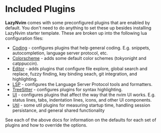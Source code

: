 # Included Plugins

**LazyNvim** comes with some preconfigured plugins that are enabled by default. You don't need to do anything to set these up besides installing LazyNvim starter template. These are broken up into the following lua configuration files:

- [Coding](./coding.md) - configures plugins that help general coding. E.g. snippets, autocompletion, language server protocol, etc.
- [Colorscheme](./colorscheme.md) - adds some default color schemes (tokyonight and catppuccin).
- [Editor](./editor.md) - adds plugins that configure file explore, global search and replace, fuzzy finding, key binding seach, git integration, and highlighting.
- [LSP](./lsp.md) - configures the Language Server Protocol tools and formatters.
- [TreeSitter](./treesitter.md) - configures plugins for syntax highlighting.
- [UI](./ui.md) - configures plugins that affect the way that the nvim UI works. E.g. status lines, tabs, indentation lines, icons, and other UI components.
- [Util](./util.md) - some util plugins for measuring startup time, handling session persistance, and general shared functionality

See each of the above docs for information on the defaults for each set of plugins and how to override the options.

